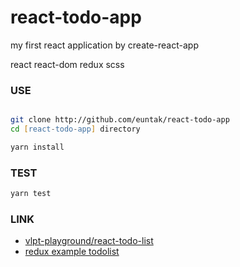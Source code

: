 # react-todo-app
my first react application by create-react-app

react
react-dom
redux
scss

### USE

```zsh

git clone http://github.com/euntak/react-todo-app
cd [react-todo-app] directory

yarn install

```

### TEST

```zsh
yarn test
```


### LINK 
* [vlpt-playground/react-todo-list](https://github.com/vlpt-playground/react-todo-list)
* [redux example todolist](http://github.com/reactjs/redux/example/todomvc)
